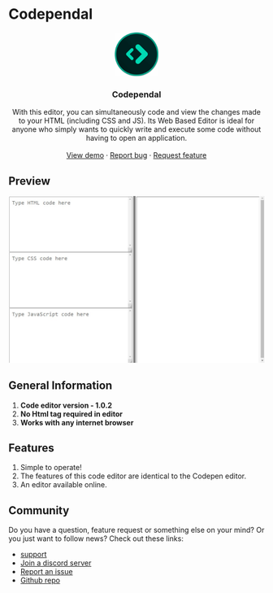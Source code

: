 # Codependal
<p align="center">
  <a href="https://autocode.com/app/abhay557/codependal/">
    <img src="/readme/thumbnail.png" alt="Logo" width="86" height="86"/>
  </a>
</p>
  <h3 align="center">Codependal</h3>


  <p align="center">
   With this editor, you can simultaneously code and view the changes made to your HTML (including CSS and JS).
Its Web Based Editor is ideal for anyone who simply wants to quickly write and execute some code without having to open an application.
    <br />
    <br />
    <a href="https://autocode.com/app/abhay557/codependal/">View demo</a>
    ·
    <a href="https://github.com/Abhay557/Codependal/issues">Report bug</a>
    ·
    <a href="https://github.com/Abhay557/Codependal/issues">Request feature</a>
  </p>

## Preview
![1](/readme/gallery/1.jpg)

## General Information 
1. **Code editor version - 1.0.2** 
2. **No Html tag required in editor** 
3. **Works with any internet browser**

## Features
1. Simple to operate!
2. The features of this code editor are identical to the Codepen editor.
3. An editor available online.


## Community
Do you have a question, feature request or something else on your mind?
Or you just want to follow  news?
Check out these links:

* [support](https://autocode.com)
* [Join a discord server](https://discord.gg/CUgHj4X7uB)
* [Report an issue](https://github.com/Abhay557/Codependal/issues/new)
* [Github repo](https://github.com/Abhay557/Codependal)
 
